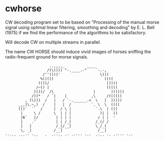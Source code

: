 cwhorse
=======

CW decoding program set to be based on "Processing of the manual morse signal using optimal linear filtering, smoothing and decoding" by E. L. Bell (1975) if we find the performance of the algorithms to be satisfactory.

Will decode CW on multiple streams in parallel. 

The name CW HORSE should induce vivid images of horses sniffing the radio-frequent ground for morse signals.

                        ..,,,,_          ____
                       /(\())) "-.____.-"    `-.-,
                     /''))))'                  \)))
                    %()(()                       ((((
                   (()(/                          |))))
                  /~() |                          (((((
                 )()(/  /\                  |       ))))))
                /)(*   / `|    |           ,\     /((((((
             , )\)))  /   |   / `-.______.<  \   |  )))))
          _,,)\.~,)  /    |   |  /         `. \  \  ((((
          (()`  ``  /     |  / \ |           `.\  | (((
           |     \ /      \  | | |             )| |  ))
           |6`   |/        | | | |            / | |  '
           |    .'         | | /_(           /_(/ /
           |   |           /_(/__]           \_/_(
           \, _)          /__]                /__]
    --... ...-- -..   .  .--.. .- .---- -.-  .-.. -. .---- -.-

